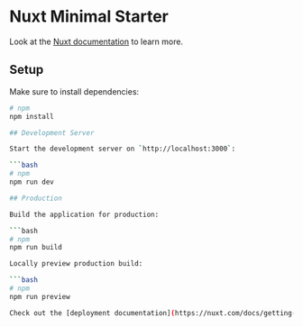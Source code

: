 # Nuxt Minimal Starter

Look at the [Nuxt documentation](https://nuxt.com/docs/getting-started/introduction) to learn more.

## Setup

Make sure to install dependencies:

````bash
# npm
npm install

## Development Server

Start the development server on `http://localhost:3000`:

```bash
# npm
npm run dev

## Production

Build the application for production:

```bash
# npm
npm run build

Locally preview production build:

```bash
# npm
npm run preview

Check out the [deployment documentation](https://nuxt.com/docs/getting-started/deployment) for more information.
````
